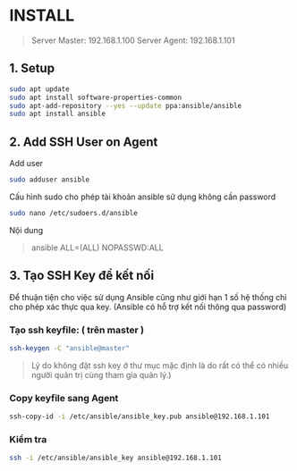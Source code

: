 # INSTALL

> Server Master: 192.168.1.100
> Server Agent: 192.168.1.101

## 1. Setup
```bash
sudo apt update
sudo apt install software-properties-common
sudo apt-add-repository --yes --update ppa:ansible/ansible
sudo apt install ansible
```

## 2. Add SSH User on Agent

Add user
```bash
sudo adduser ansible
```

Cấu hình sudo cho phép tài khoản ansible sử dụng không cần password
```bash
sudo nano /etc/sudoers.d/ansible
```
Nội dung
> ansible ALL=(ALL)   NOPASSWD:ALL

## 3. Tạo SSH Key để kết nối
Để thuận tiện cho việc sử dụng Ansible cũng như giới hạn 1 số hệ thống chỉ cho phép xác thực qua key. (Ansible có hỗ trợ kết nối thông qua password)

### Tạo ssh keyfile: ( trên master )
```bash
ssh-keygen -C "ansible@master"
```
> Lý do không đặt ssh key ở thư mục mặc định là do rất có thể có nhiều người quản trị cùng tham gia quản lý.)

### Copy keyfile sang Agent
```bash
ssh-copy-id -i /etc/ansible/ansible_key.pub ansible@192.168.1.101
```

### Kiểm tra
```bash
ssh -i /etc/ansible/ansible_key ansible@192.168.1.101 
```